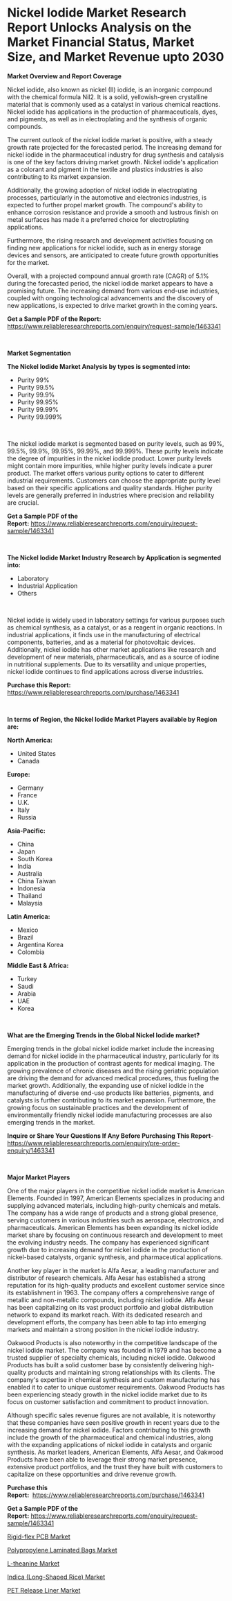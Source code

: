 <p><h1>Nickel Iodide Market Research Report Unlocks Analysis on the Market Financial Status, Market Size, and Market Revenue upto 2030</h1></p><p><strong>Market Overview and Report Coverage</strong></p>
<p><p>Nickel iodide, also known as nickel (II) iodide, is an inorganic compound with the chemical formula NiI2. It is a solid, yellowish-green crystalline material that is commonly used as a catalyst in various chemical reactions. Nickel iodide has applications in the production of pharmaceuticals, dyes, and pigments, as well as in electroplating and the synthesis of organic compounds.</p><p>The current outlook of the nickel iodide market is positive, with a steady growth rate projected for the forecasted period. The increasing demand for nickel iodide in the pharmaceutical industry for drug synthesis and catalysis is one of the key factors driving market growth. Nickel iodide's application as a colorant and pigment in the textile and plastics industries is also contributing to its market expansion.</p><p>Additionally, the growing adoption of nickel iodide in electroplating processes, particularly in the automotive and electronics industries, is expected to further propel market growth. The compound's ability to enhance corrosion resistance and provide a smooth and lustrous finish on metal surfaces has made it a preferred choice for electroplating applications.</p><p>Furthermore, the rising research and development activities focusing on finding new applications for nickel iodide, such as in energy storage devices and sensors, are anticipated to create future growth opportunities for the market.</p><p>Overall, with a projected compound annual growth rate (CAGR) of 5.1% during the forecasted period, the nickel iodide market appears to have a promising future. The increasing demand from various end-use industries, coupled with ongoing technological advancements and the discovery of new applications, is expected to drive market growth in the coming years.</p></p>
<p><strong>Get a Sample PDF of the Report:</strong> <a href="https://www.reliableresearchreports.com/enquiry/request-sample/1463341">https://www.reliableresearchreports.com/enquiry/request-sample/1463341</a></p>
<p>&nbsp;</p>
<p><strong>Market Segmentation</strong></p>
<p><strong>The Nickel Iodide Market Analysis by types is segmented into:</strong></p>
<p><ul><li>Purity 99%</li><li>Purity 99.5%</li><li>Purity 99.9%</li><li>Purity 99.95%</li><li>Purity 99.99%</li><li>Purity 99.999%</li></ul></p>
<p>&nbsp;</p>
<p><p>The nickel iodide market is segmented based on purity levels, such as 99%, 99.5%, 99.9%, 99.95%, 99.99%, and 99.999%. These purity levels indicate the degree of impurities in the nickel iodide product. Lower purity levels might contain more impurities, while higher purity levels indicate a purer product. The market offers various purity options to cater to different industrial requirements. Customers can choose the appropriate purity level based on their specific applications and quality standards. Higher purity levels are generally preferred in industries where precision and reliability are crucial.</p></p>
<p><strong>Get a Sample PDF of the Report:</strong>&nbsp;<a href="https://www.reliableresearchreports.com/enquiry/request-sample/1463341">https://www.reliableresearchreports.com/enquiry/request-sample/1463341</a></p>
<p>&nbsp;</p>
<p><strong>The Nickel Iodide Market Industry Research by Application is segmented into:</strong></p>
<p><ul><li>Laboratory</li><li>Industrial Application</li><li>Others</li></ul></p>
<p>&nbsp;</p>
<p><p>Nickel iodide is widely used in laboratory settings for various purposes such as chemical synthesis, as a catalyst, or as a reagent in organic reactions. In industrial applications, it finds use in the manufacturing of electrical components, batteries, and as a material for photovoltaic devices. Additionally, nickel iodide has other market applications like research and development of new materials, pharmaceuticals, and as a source of iodine in nutritional supplements. Due to its versatility and unique properties, nickel iodide continues to find applications across diverse industries.</p></p>
<p><strong>Purchase this Report:</strong>&nbsp; <a href="https://www.reliableresearchreports.com/purchase/1463341">https://www.reliableresearchreports.com/purchase/1463341</a></p>
<p>&nbsp;</p>
<p><strong>In terms of Region, the Nickel Iodide Market Players available by Region are:</strong></p>
<p>
    <p> <strong> North America: </strong>
        <ul>
            <li>United States</li>
            <li>Canada</li>
        </ul>
        </p> 
    <p> <strong> Europe: </strong>
        <ul>
            <li>Germany</li>
            <li>France</li>
            <li>U.K.</li>
            <li>Italy</li>
            <li>Russia</li>
        </ul>
        </p> 
    <p> <strong> Asia-Pacific: </strong>
        <ul>
            <li>China</li>
            <li>Japan</li>
            <li>South Korea</li>
            <li>India</li>
            <li>Australia</li>
            <li>China Taiwan</li>
            <li>Indonesia</li>
            <li>Thailand</li>
            <li>Malaysia</li>
        </ul>
        </p> 
    <p> <strong> Latin America: </strong>
        <ul>
            <li>Mexico</li>
            <li>Brazil</li>
            <li>Argentina Korea</li>
            <li>Colombia</li>
        </ul>
        </p> 
    <p> <strong> Middle East & Africa: </strong>
        <ul>
            <li>Turkey</li>
            <li>Saudi</li>
            <li>Arabia</li>
            <li>UAE</li>
            <li>Korea</li>
        </ul>
    </p>
    </p>
<p>&nbsp;</p>
<p><strong>What are the Emerging Trends in the Global Nickel Iodide market?</strong></p>
<p><p>Emerging trends in the global nickel iodide market include the increasing demand for nickel iodide in the pharmaceutical industry, particularly for its application in the production of contrast agents for medical imaging. The growing prevalence of chronic diseases and the rising geriatric population are driving the demand for advanced medical procedures, thus fueling the market growth. Additionally, the expanding use of nickel iodide in the manufacturing of diverse end-use products like batteries, pigments, and catalysts is further contributing to its market expansion. Furthermore, the growing focus on sustainable practices and the development of environmentally friendly nickel iodide manufacturing processes are also emerging trends in the market.</p></p>
<p><strong>Inquire or Share Your Questions If Any Before Purchasing This Report</strong>- <a href="https://www.reliableresearchreports.com/enquiry/pre-order-enquiry/1463341">https://www.reliableresearchreports.com/enquiry/pre-order-enquiry/1463341</a></p>
<p>&nbsp;</p>
<p><strong>Major Market Players</strong></p>
<p><p>One of the major players in the competitive nickel iodide market is American Elements. Founded in 1997, American Elements specializes in producing and supplying advanced materials, including high-purity chemicals and metals. The company has a wide range of products and a strong global presence, serving customers in various industries such as aerospace, electronics, and pharmaceuticals. American Elements has been expanding its nickel iodide market share by focusing on continuous research and development to meet the evolving industry needs. The company has experienced significant growth due to increasing demand for nickel iodide in the production of nickel-based catalysts, organic synthesis, and pharmaceutical applications.</p><p>Another key player in the market is Alfa Aesar, a leading manufacturer and distributor of research chemicals. Alfa Aesar has established a strong reputation for its high-quality products and excellent customer service since its establishment in 1963. The company offers a comprehensive range of metallic and non-metallic compounds, including nickel iodide. Alfa Aesar has been capitalizing on its vast product portfolio and global distribution network to expand its market reach. With its dedicated research and development efforts, the company has been able to tap into emerging markets and maintain a strong position in the nickel iodide industry.</p><p>Oakwood Products is also noteworthy in the competitive landscape of the nickel iodide market. The company was founded in 1979 and has become a trusted supplier of specialty chemicals, including nickel iodide. Oakwood Products has built a solid customer base by consistently delivering high-quality products and maintaining strong relationships with its clients. The company's expertise in chemical synthesis and custom manufacturing has enabled it to cater to unique customer requirements. Oakwood Products has been experiencing steady growth in the nickel iodide market due to its focus on customer satisfaction and commitment to product innovation.</p><p>Although specific sales revenue figures are not available, it is noteworthy that these companies have seen positive growth in recent years due to the increasing demand for nickel iodide. Factors contributing to this growth include the growth of the pharmaceutical and chemical industries, along with the expanding applications of nickel iodide in catalysts and organic synthesis. As market leaders, American Elements, Alfa Aesar, and Oakwood Products have been able to leverage their strong market presence, extensive product portfolios, and the trust they have built with customers to capitalize on these opportunities and drive revenue growth.</p></p>
<p><strong>Purchase this Report:</strong>&nbsp;&nbsp;<a href="https://www.reliableresearchreports.com/purchase/1463341">https://www.reliableresearchreports.com/purchase/1463341</a></p>
<p></p>
<p><strong>Get a Sample PDF of the Report:</strong>&nbsp;<a href="https://www.reliableresearchreports.com/enquiry/request-sample/1463341">https://www.reliableresearchreports.com/enquiry/request-sample/1463341</a></p>
<p><p><a href="https://medium.com/@melt.scale.beast/rigid-flex-pcb-market-analysis-and-sze-forecasted-for-period-from-2023-to-2030-f938de6ccb22">Rigid-flex PCB Market</a></p><p><a href="https://github.com/ChiragRP21/Market-Research-Report-List-1/blob/main/polypropylene-laminated-bags-market.md">Polypropylene Laminated Bags Market</a></p><p><a href="https://medium.com/@krishna_35021/l-theanine-market-size-cagr-trends-2024-2030-bf76765cd799">L-theanine Market</a></p><p><a href="https://medium.com/@krish.reportprime/indica-long-shaped-rice-market-comprehensive-assessment-by-type-application-and-geography-b993e1c3624c">Indica (Long-Shaped Rice) Market</a></p><p><a href="https://github.com/ChiragRp1/Market-Research-Report-List-1/blob/main/pet-release-liner-market.md">PET Release Liner Market</a></p></p>